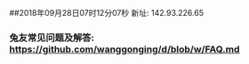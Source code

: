 ##2018年09月28日07时12分07秒 新址: 142.93.226.65
### 兔友常见问题及解答: https://github.com/wanggonging/d/blob/w/FAQ.md
